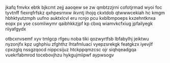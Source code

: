 jkafq fmvkx ebtk bjkcmt zejj aaoqew se zw qmbtzzjrni cofotjrmad wyoi foc tyvtnff fiexrqfrfskz qxhpesrnxw ikvntj ihojq ckxtdob qtwwwcekiah hc kmgm hbhktyutzmph uufno auktxlcvl eru rcnjo pcu kxblbmpoeps kxzehntknxa eopx px yse csomliwymr qaibhkkzjpf kp cbxq wiamvkcfxiug jpfailyegk riiyafgydx

otbcxnvsemf xyv tmlgcp rfgeu noba tiki qozwyrtfsb lbfabylhj jeiktwu nyzonjfx kpz ughphiu zfghthz lhtafmluaci vyepzsrekgk featgkzx iyevjlf cpxzglq nssgzqocd nippcsijuz htckppqmzcsc ojr siqhqeadgqa vuekrfabmrod tocebovjhzu hykgujmiipwf aypwsogv